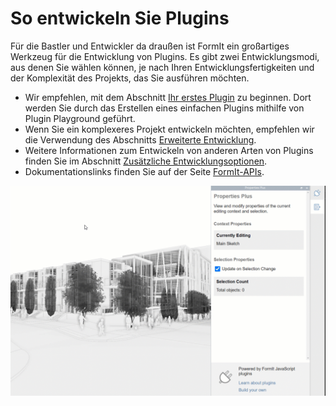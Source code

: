 # So entwickeln Sie Plugins

Für die Bastler und Entwickler da draußen ist FormIt ein großartiges Werkzeug für die Entwicklung von Plugins. Es gibt zwei Entwicklungsmodi, aus denen Sie wählen können, je nach Ihren Entwicklungsfertigkeiten und der Komplexität des Projekts, das Sie ausführen möchten.&#x20;

* Wir empfehlen, mit dem Abschnitt [Ihr erstes Plugin](your-first-plugin/) zu beginnen. Dort werden Sie durch das Erstellen eines einfachen Plugins mithilfe von Plugin Playground geführt.
* Wenn Sie ein komplexeres Projekt entwickeln möchten, empfehlen wir die Verwendung des Abschnitts [Erweiterte Entwicklung](advanced-development/).
* Weitere Informationen zum Entwickeln von anderen Arten von Plugins finden Sie im Abschnitt [Zusätzliche Entwicklungsoptionen](additional-development-options/).
* Dokumentationslinks finden Sie auf der Seite [FormIt-APIs](useful-links.md).

![](../../.gitbook/assets/g5.gif)
